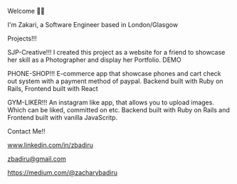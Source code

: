 Welcome 🤝🏾

I'm Zakari, a Software Engineer based in London/Glasgow

Projects!!!

SJP-Creative!!!
I created this project as a website for a friend to showcase her skill as a Photographer and display her Portfolio. DEMO 

PHONE-SHOP!!!
E-commerce app that showcase phones and cart check out system with a payment method of paypal. Backend built with Ruby on Rails, Frontend built with React

GYM-LIKER!!!
An instagram like app, that allows you to upload images. Which can be liked, committed on etc. Backend built with Ruby on Rails and Frontend built with vanilla JavaScritp. 

Contact Me!!

www.linkedin.com/in/zbadiru

zbadiru@gmail.com

https://medium.com/@zacharybadiru
